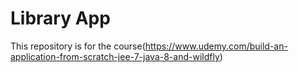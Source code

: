 # Library App

This repository is for the course(https://www.udemy.com/build-an-application-from-scratch-jee-7-java-8-and-wildfly)
